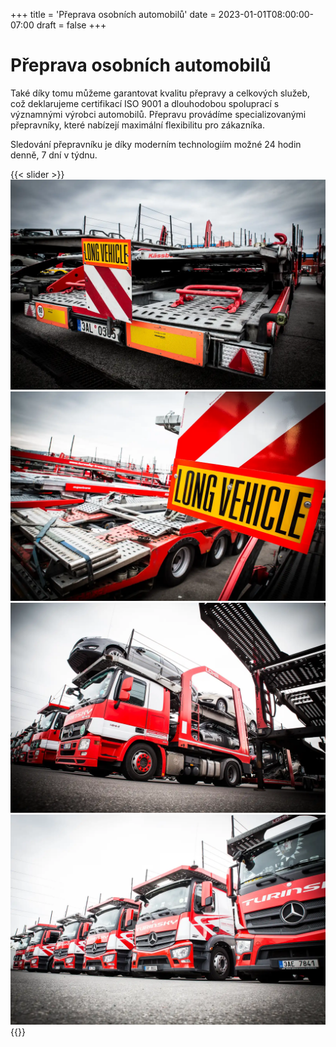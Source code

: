 +++
title = 'Přeprava osobních automobilů'
date = 2023-01-01T08:00:00-07:00
draft = false
+++

# Přeprava osobních automobilů

Také díky tomu můžeme garantovat kvalitu přepravy a celkových služeb, což deklarujeme certifikací ISO 9001 a dlouhodobou spoluprací s významnými výrobci automobilů. Přepravu provádíme specializovanými přepravníky, které nabízejí maximální flexibilitu pro zákazníka.

Sledování přepravníku je díky moderním technologiím možné 24 hodin denně, 7 dní v týdnu.

{{< slider >}}
![TIR back](7H3A9172.webp)
![TIR front](7H3A9208.webp)
![TIR loaded](7H3A9194.webp)
![TIRs](7H3A9201.webp)
{{</slider >}}